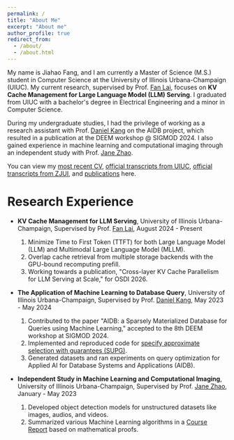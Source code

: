 ```yaml
---
permalink: /
title: "About Me"
excerpt: "About me"
author_profile: true
redirect_from: 
  - /about/
  - /about.html
---
```


My name is Jiahao Fang, and I am currently a Master of Science (M.S.) student in Computer Science at the University of Illinois Urbana-Champaign (UIUC). My current research, supervised by Prof. [Fan Lai](https://www.fanlai.me/), focuses on **KV Cache Management for Large Language Model (LLM) Serving**. I graduated from UIUC with a bachelor's degree in Electrical Engineering and a minor in Computer Science.

During my undergraduate studies, I had the privilege of working as a research assistant with Prof. [Daniel Kang](https://ddkang.github.io/) on the AIDB project, which resulted in a publication at the DEEM workshop @ SIGMOD 2024. I also gained experience in machine learning and computational imaging through an independent study with Prof. [Jane Zhao](https://zhizhenz.ece.illinois.edu/).

You can view my [most recent CV](https://JiahaoFang77.github.io/files/Jiahao_Fang_CV.pdf), [official transcripts from UIUC](https://JiahaoFang77.github.io/files/Jiahao_Fang_UIUC_Official_Transcript.pdf), [official transcripts from ZJUI](https://JiahaoFang77.github.io/files/Jiahao_Fang_ZJUI_Official_Transcript.pdf), and [publications](https://jiahaofang77.github.io/publications/) here.

Research Experience
======
- **KV Cache Management for LLM Serving**, University of Illinois Urbana-Champaign, Supervised by Prof. [Fan Lai](https://fanlai.net/), August 2024 - Present
  1.  Minimize Time to First Token (TTFT) for both Large Language Model (LLM) and Multimodal Large Language Model (MLLM).
  2.  Overlap cache retrieval from multiple storage backends with the GPU-bound recomputing prefill.
  3.  Working towards a publication, "Cross-layer KV Cache Parallelism for LLM Serving at Scale," for OSDI 2026.

- **The Application of Machine Learning to Database Query**, University of Illinois Urbana-Champaign, Supervised by Prof. [Daniel Kang](https://ddkang.github.io/), May 2023 - May 2024
  1.  Contributed to the paper "AIDB: a Sparsely Materialized Database for Queries using Machine Learning," accepted to the 8th DEEM workshop at SIGMOD 2024.
  2.  Implemented and reproduced code for [specify approximate selection with guarantees (SUPG)](https://github.com/JiahaoFang77/supg).
  3.  Generated datasets and ran experiments on query optimization for Applied AI for Database Systems and Applications (AIDB).

- **Independent Study in Machine Learning and Computational Imaging**, University of Illinois Urbana-Champaign, Supervised by Prof. [Jane Zhao](https://zhizhenz.ece.illinois.edu/), January - May 2023
  1.  Developed object detection models for unstructured datasets like images, audios, and videos.
  2.  Summarized various Machine Learning algorithms in a [Course Report](https://github.com/JiahaoFang77/397_23_Spring) based on mathematical proofs.
